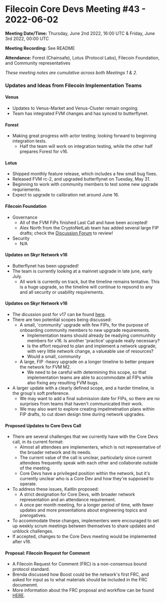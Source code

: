 # Filecoin Core Devs Meeting #43 - 2022-06-02

**Meeting Date/Time:** Thursday, June 2nd 2022, 16:00 UTC & Friday, June 3rd 2022, 00:00 UTC

**Meeting Recording:** See README

**Attendance:** Forest (Chainsafe), Lotus (Protocol Labs), Filecoin Foundation, and Community representatives

_These meeting notes are cumulative across both Meetings 1 & 2._

### Updates and Ideas from Filecoin Implementation Teams

#### Venus
* Updates to Venus-Market and Venus-Cluster remain ongoing. 
* Team has integrated FVM changes and has synced to butterflynet.
#### Forest 
* Making great progress with actor testing; looking forward to beginning integration tests. 
  * Half the team will work on integration testing, while the other half prepares Forest for v16. 
#### Lotus 
* Shipped monthly feature release, which includes a few small bug fixes. 
* Released FVM rc-2, and upgraded butterflynet on Tuesday, May 31. 
* Beginning to work with community members to test some new upgrade requriements. 
* Expect to upgrade to calibration net around June 16.

#### Filecoin Foundation 
* Governance 
   * All of the FVM FiPs finished Last Call and have been accepted! 
   * Alex North from the CryptoNetLab team has added several large FIP drafts; check the [Discussion Forum](https://github.com/filecoin-project/FIPs/discussions) to review! 
* Security 
  * N/A
 
#### Updates on Skyr Network v16 
* Butterflynet has been upgraded! 
* The team is currently looking at a mainnet upgrade in late june, early July. 
   * All work is currently on track, but the timeline remains tentative.  This is a huge upgrade, so the timeline will continue to repsond to any and all security or usability requirements. 

#### Updates on Skyr Network v16 
* The dicussion post for v17 can be found [here](https://github.com/filecoin-project/tpm/discussions/91). 
* There are two potential scopes being discussed: 
   * A small, 'community' upgrade with few FIPs, for the purpose of onboarding community members to new upgrade requirements. 
     * Implementation teams should already be readying communhity members for v16.  Is another 'practice' upgrade really necessary?
     * Is the effort required to plan and implement a network upgrade, with very little network change, a valueable use of resources?
     * Would a small, community
   * A large, FIP -heavy upgrade on a longer timeline to better prepare the network for FVM M2.
     * We need to be careful with determining this scope, so that implementation teams are able to accommodate all FIPs while also fixing any resulting FVM bugs. 
* A larger update with a clearly defined scope, and a harder timeline, is the group's soft preference. 
   * We may want to add a final submission date for FIPs, so there are no surprises from teams that haven't communicated their work. 
   * We may also want to explore creating impelmetnation plans within FIP drafts, to cut down design time during network upgrades. 
#### Proposed Updates to Core Devs Call
* There are several challenges that we currently have with the Core Devs call, in its current format: 
   * Almost all attendees are implementers, which is not representative of the broader network and its needs. 
   * The current value of the call is unclear, particularly since current attendees frequently speak with each other and collaborate outside of the meeting. 
   * Core Devs have a privileged position within the network, but it's currently unclear who is a Core Dev and how they're supposed to operate. 
* To address these issues, Kaitlin proposed: 
   * A strict designation for Core Devs, with broader network representation and an attendance requirement. 
   * A once per month meeting, for a longer period of time, with fewer updates and more presentations about engineering topics and prerogatives. 
* To accommodate these changes, implementers were encouraged to set up weekly scrum meetings between themselves to share updates and unblock challenges.
* If accepted, changes to the Core Devs meeting would be implemented after v16. 

#### Proposal: Filecoin Request for Comment 
*  A Filecoin Request for Comment (FRC) is a non-consensus bound protocol standard. 
*  Brenda discussed how Boost could be the network's first FRC, and asked for input as to what materials should be included in the FRC documenmt. 
*  More information about the FRC proposal and workflow can be found [HERE](https://github.com/filecoin-project/FIPs/discussions/378). 
